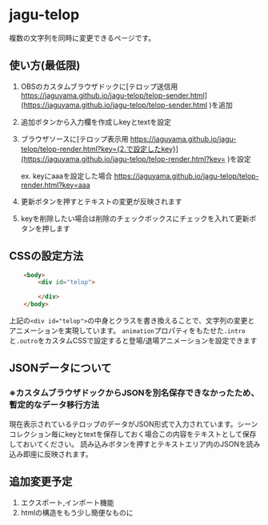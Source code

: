 # jagu-telop

複数の文字列を同時に変更できるページです。

## 使い方(最低限)
1. OBSのカスタムブラウザドックに[テロップ送信用 https://jaguyama.github.io/jagu-telop/telop-sender.html](https://jaguyama.github.io/jagu-telop/telop-sender.html )を追加
2. 追加ボタンから入力欄を作成しkeyとtextを設定
3. ブラウザソースに[テロップ表示用 https://jaguyama.github.io/jagu-telop/telop-render.html?key={2.で設定したkey}](https://jaguyama.github.io/jagu-telop/telop-render.html?key= )を設定
   
   ex. keyにaaaを設定した場合 https://jaguyama.github.io/jagu-telop/telop-render.html?key=aaa

4. 更新ボタンを押すとテキストの変更が反映されます
5. keyを削除したい場合は削除のチェックボックスにチェックを入れて更新ボタンを押します


## CSSの設定方法
```html
    <body>
        <div id="telop">

        </div>
    </body>
```
上記の`<div id="telop">`の中身とクラスを書き換えることで、文字列の変更とアニメーションを実現しています。
`animation`プロパティをもたせた`.intro`と`.outro`をカスタムCSSで設定すると登場/退場アニメーションを設定できます


## JSONデータについて
### ※カスタムブラウザドックからJSONを別名保存できなかったため、暫定的なデータ移行方法
現在表示されているテロップのデータがJSON形式で入力されています。シーンコレクション毎にkeyとtextを保存しておく場合この内容をテキストとして保存しておいてください。
読み込みボタンを押すとテキストエリア内のJSONを読み込み即座に反映されます。

## 追加変更予定
1. エクスポート,インポート機能
2. htmlの構造をもう少し簡便なものに


